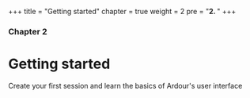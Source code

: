 +++
title = "Getting started"
chapter = true
weight = 2
pre = "<b>2. </b>"
+++

### Chapter 2
# Getting started

Create your first session and learn the basics of Ardour's user interface